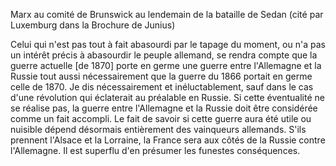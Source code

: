 Marx au comité de Brunswick au lendemain de la bataille de Sedan (cité par Luxemburg dans la Brochure de Junius)

Celui qui n'est pas tout à fait abasourdi par le tapage du moment, ou n'a pas un intérêt précis à abasourdir le peuple allemand, se rendra compte que la guerre actuelle [de 1870] porte en germe une guerre entre l'Allemagne et la Russie tout aussi nécessairement que la guerre du 1866 portait en germe celle de 1870. Je dis nécessairement et inéluctablement, sauf dans le cas d'une révolution qui éclaterait au préalable en Russie. Si cette éventualité ne se réalise pas, la guerre entre l'Allemagne et la Russie doit être considérée comme un fait accompli. Le fait de savoir si cette guerre aura été utile ou nuisible dépend désormais entièrement des vainqueurs allemands. S'ils prennent l'Alsace et la Lorraine, la France sera aux côtés de la Russie contre l'Allemagne. Il est superflu d'en présumer les funestes conséquences.
